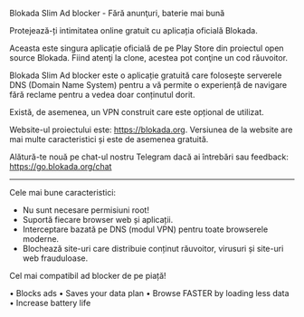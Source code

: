 Blokada Slim Ad blocker - Fără anunţuri, baterie mai bună

Protejează-ți intimitatea online gratuit cu aplicația oficială Blokada.

Aceasta este singura aplicație oficială de pe Play Store din proiectul open source Blokada. Fiind atenţi la clone, acestea pot conţine un cod răuvoitor.

Blokada Slim Ad blocker este o aplicație gratuită care folosește serverele DNS (Domain Name System) pentru a vă permite o experiență de navigare fără reclame pentru a vedea doar conținutul dorit.

Există, de asemenea, un VPN construit care este opțional de utilizat.

Website-ul proiectului este: https://blokada.org. Versiunea de la website are mai multe caracteristici și este de asemenea gratuită.

Alătură-te nouă pe chat-ul nostru Telegram dacă ai întrebări sau feedback: https://go.blokada.org/chat

----

Cele mai bune caracteristici:
- Nu sunt necesare permisiuni root!
- Suportă fiecare browser web și aplicații.
- Interceptare bazată pe DNS (modul VPN) pentru toate browserele moderne.
- Blochează site-uri care distribuie conținut răuvoitor, virusuri și site-uri web frauduloase.

Cel mai compatibil ad blocker de pe piață!

• Blocks ads • Saves your data plan • Browse FASTER by loading less data • Increase battery life
